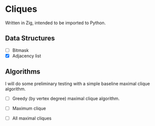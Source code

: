# Cliques

Written in Zig, intended to be imported to Python.

## Data Structures

- [ ] Bitmask
- [x] Adjacency list

## Algorithms

I will do some preliminary testing with a simple baseline maximal clique algorithm.

- [ ] Greedy (by vertex degree) maximal clique algorithm.
- [ ] Maximum clique
- [ ] All maximal cliques

